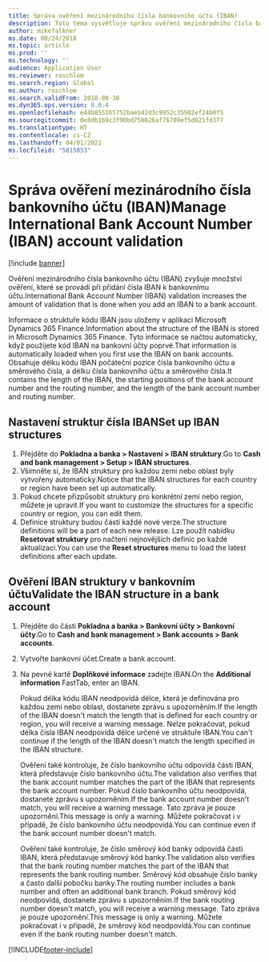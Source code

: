 ```yaml
---
title: Správa ověření mezinárodního čísla bankovního účtu (IBAN)
description: Toto téma vysvětluje správu ověření mezinárodního čísla bankovního účtu (IBAN).
author: mikefalkner
ms.date: 08/24/2018
ms.topic: article
ms.prod: ''
ms.technology: ''
audience: Application User
ms.reviewer: roschlom
ms.search.region: Global
ms.author: roschlom
ms.search.validFrom: 2018-08-30
ms.dyn365.ops.version: 8.0.4
ms.openlocfilehash: e44b855165752baeb42d3c9952c35982ef24b0f5
ms.sourcegitcommit: 0e8db169c3f90bd750826af76709ef5d621fd377
ms.translationtype: HT
ms.contentlocale: cs-CZ
ms.lasthandoff: 04/01/2021
ms.locfileid: "5815853"
---
```

# <a name="manage-international-bank-account-number-iban-account-validation"></a><span data-ttu-id="a60a2-103">Správa ověření mezinárodního čísla bankovního účtu (IBAN)</span><span class="sxs-lookup"><span data-stu-id="a60a2-103">Manage International Bank Account Number (IBAN) account validation</span></span>

[!include [banner](../includes/banner.md)]

<span data-ttu-id="a60a2-104">Ověření mezinárodního čísla bankovního účtu (IBAN) zvyšuje množství ověření, které se provádí při přidání čísla IBAN k bankovnímu účtu.</span><span class="sxs-lookup"><span data-stu-id="a60a2-104">International Bank Account Number (IBAN) validation increases the amount of validation that is done when you add an IBAN to a bank account.</span></span>

<span data-ttu-id="a60a2-105">Informace o struktuře kódu IBAN jsou uloženy v aplikaci Microsoft Dynamics 365 Finance.</span><span class="sxs-lookup"><span data-stu-id="a60a2-105">Information about the structure of the IBAN is stored in Microsoft Dynamics 365 Finance.</span></span> <span data-ttu-id="a60a2-106">Tyto informace se načtou automaticky, když použijete kód IBAN na bankovní účty poprvé.</span><span class="sxs-lookup"><span data-stu-id="a60a2-106">That information is automatically loaded when you first use the IBAN on bank accounts.</span></span> <span data-ttu-id="a60a2-107">Obsahuje délku kódu IBAN počáteční pozice čísla bankovního účtu a směrového čísla, a délku čísla bankovního účtu a směrového čísla.</span><span class="sxs-lookup"><span data-stu-id="a60a2-107">It contains the length of the IBAN, the starting positions of the bank account number and the routing number, and the length of the bank account number and routing number.</span></span>

## <a name="set-up-iban-structures"></a><span data-ttu-id="a60a2-108">Nastavení struktur čísla IBAN</span><span class="sxs-lookup"><span data-stu-id="a60a2-108">Set up IBAN structures</span></span>

1. <span data-ttu-id="a60a2-109">Přejděte do **Pokladna a banka \> Nastavení \> IBAN struktury**.</span><span class="sxs-lookup"><span data-stu-id="a60a2-109">Go to **Cash and bank management \> Setup \> IBAN structures**.</span></span>
2. <span data-ttu-id="a60a2-110">Všimněte si, že IBAN struktury pro každou zemi nebo oblast byly vytvořeny automaticky.</span><span class="sxs-lookup"><span data-stu-id="a60a2-110">Notice that the IBAN structures for each country or region have been set up automatically.</span></span>
3. <span data-ttu-id="a60a2-111">Pokud chcete přizpůsobit struktury pro konkrétní zemi nebo region, můžete je upravit.</span><span class="sxs-lookup"><span data-stu-id="a60a2-111">If you want to customize the structures for a specific country or region, you can edit them.</span></span>
4. <span data-ttu-id="a60a2-112">Definice struktury budou částí každé nové verze.</span><span class="sxs-lookup"><span data-stu-id="a60a2-112">The structure definitions will be a part of each new release.</span></span> <span data-ttu-id="a60a2-113">Lze použít nabídku **Resetovat struktury** pro načtení nejnovějších definic po každé aktualizaci.</span><span class="sxs-lookup"><span data-stu-id="a60a2-113">You can use the **Reset structures** menu to load the latest definitions after each update.</span></span>

## <a name="validate-the-iban-structure-in-a-bank-account"></a><span data-ttu-id="a60a2-114">Ověření IBAN struktury v bankovním účtu</span><span class="sxs-lookup"><span data-stu-id="a60a2-114">Validate the IBAN structure in a bank account</span></span>

1. <span data-ttu-id="a60a2-115">Přejděte do části **Pokladna a banka \> Bankovní účty \> Bankovní účty**.</span><span class="sxs-lookup"><span data-stu-id="a60a2-115">Go to **Cash and bank management \> Bank accounts \> Bank accounts**.</span></span>
2. <span data-ttu-id="a60a2-116">Vytvořte bankovní účet.</span><span class="sxs-lookup"><span data-stu-id="a60a2-116">Create a bank account.</span></span>
3. <span data-ttu-id="a60a2-117">Na pevné kartě **Doplňkové informace** zadejte IBAN.</span><span class="sxs-lookup"><span data-stu-id="a60a2-117">On the **Additional information** FastTab, enter an IBAN.</span></span>

    <span data-ttu-id="a60a2-118">Pokud délka kódu IBAN neodpovídá délce, která je definována pro každou zemi nebo oblast, dostanete zprávu s upozorněním.</span><span class="sxs-lookup"><span data-stu-id="a60a2-118">If the length of the IBAN doesn't match the length that is defined for each country or region, you will receive a warning message.</span></span> <span data-ttu-id="a60a2-119">Nelze pokračovat, pokud délka čísla IBAN neodpovídá délce určené ve struktuře IBAN.</span><span class="sxs-lookup"><span data-stu-id="a60a2-119">You can't continue if the length of the IBAN doesn't match the length specified in the IBAN structure.</span></span>

    <span data-ttu-id="a60a2-120">Ověření také kontroluje, že číslo bankovního účtu odpovídá části IBAN, která představuje číslo bankovního účtu.</span><span class="sxs-lookup"><span data-stu-id="a60a2-120">The validation also verifies that the bank account number matches the part of the IBAN that represents the bank account number.</span></span> <span data-ttu-id="a60a2-121">Pokud číslo bankovního účtu neodpovídá, dostanete zprávu s upozorněním.</span><span class="sxs-lookup"><span data-stu-id="a60a2-121">If the bank account number doesn't match, you will receive a warning message.</span></span> <span data-ttu-id="a60a2-122">Tato zpráva je pouze upozornění.</span><span class="sxs-lookup"><span data-stu-id="a60a2-122">This message is only a warning.</span></span> <span data-ttu-id="a60a2-123">Můžete pokračovat i v případě, že číslo bankovního účtu neodpovídá.</span><span class="sxs-lookup"><span data-stu-id="a60a2-123">You can continue even if the bank account number doesn't match.</span></span>

    <span data-ttu-id="a60a2-124">Ověření také kontroluje, že číslo směrový kód banky odpovídá části IBAN, která představuje směrový kód banky.</span><span class="sxs-lookup"><span data-stu-id="a60a2-124">The validation also verifies that the bank routing number matches the part of the IBAN that represents the bank routing number.</span></span> <span data-ttu-id="a60a2-125">Směrový kód obsahuje číslo banky a často další pobočku banky.</span><span class="sxs-lookup"><span data-stu-id="a60a2-125">The routing number includes a bank number and often an additional bank branch.</span></span> <span data-ttu-id="a60a2-126">Pokud směrový kód neodpovídá, dostanete zprávu s upozorněním.</span><span class="sxs-lookup"><span data-stu-id="a60a2-126">If the bank routing number doesn't match, you will receive a warning message.</span></span> <span data-ttu-id="a60a2-127">Tato zpráva je pouze upozornění.</span><span class="sxs-lookup"><span data-stu-id="a60a2-127">This message is only a warning.</span></span> <span data-ttu-id="a60a2-128">Můžete pokračovat i v případě, že směrový kód neodpovídá.</span><span class="sxs-lookup"><span data-stu-id="a60a2-128">You can continue even if the bank routing number doesn't match.</span></span>


[!INCLUDE[footer-include](../../includes/footer-banner.md)]